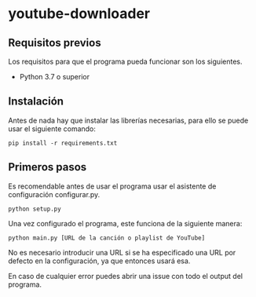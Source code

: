 # youtube-downloader
## Requisitos previos
Los requisitos para que el programa pueda funcionar son los siguientes.
- Python 3.7 o superior
## Instalación
Antes de nada hay que instalar las librerías necesarias, para ello se puede usar el siguiente comando:
```
pip install -r requirements.txt
```
## Primeros pasos
Es recomendable antes de usar el programa usar el asistente de configuración configurar.py.
```
python setup.py
```
Una vez configurado el programa, este funciona de la siguiente manera:
```
python main.py [URL de la canción o playlist de YouTube]
```
No es necesario introducir una URL si se ha especificado una URL por defecto en la configuración, ya que entonces usará esa.

En caso de cualquier error puedes abrir una issue con todo el output del programa.
